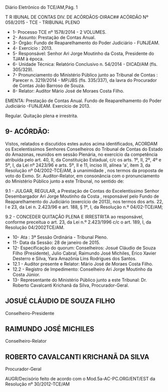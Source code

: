 Diário Eletrônico do TCE/AM,Pág. 1

T R IBUNAL DE CONTAS DIV. DE ACÓRDÃOS-DIRAC## ACÓRDÃO Nº 058/2015 - TCE - TRIBUNAL PLENO

- 1- Processo TCE nº 1578/2014 - 2 VOLUMES.
- 2- Assunto: Prestação de Contas Anual.
- 3- Órgão: Fundo de Reaparelhamento do Poder Judiciário - FUNJEAM.
- 4- Exercício : 2013.
- 5- Responsável: Senhor Ari Jorge Moutinho da Costa, Presidente do TJAM à época.
- 6- Unidade Técnica: Relatório Conclusivo n. 54/2014 - DICAD/AM (fls. 305/329).
- 7-  Pronunciamento  do  Ministério  Público  junto  ao  Tribunal  de  Contas :  Parecer  n. 3219/2014 -  MP/JBS (fls. 335/337), da  lavra  do Procurador de Contas João Barroso de Souza.
- 8- Relator: Auditor Mário José de Moraes Costa Filho.

EMENTA: Prestação  de  Contas  Anual.  Fundo de Reaparelhamento do Poder Judiciário -FUNJEAM. Exercício de 2013.

Regular. Quitação plena e irrestrita.

## 9- ACÓRDÃO:

Vistos, relatados e discutidos estes autos acima identificados, ACORDAM os Excelentíssimos  Senhores  Conselheiros do Tribunal de Contas do Estado do Amazonas, reunidos em sessão Plenária, no exercício da competência atribuída pelo  art. 40, II, da Constituição Estadual, c/c os arts. 1º, II, 2º, 4º e 5º, I, da Lei nº 2423/96 e arts. 5º, II  e  11,  inciso  III,  alínea  'a',  item  3,  da  Resolução  nº  04/2002-TCE/AM, à unanimidade , nos termos da proposta de  voto do Exmo. Sr.  Auditor-Relator, em consonância com o pronunciamento do Ministério Público junto a este Tribunal, no sentido de:

9.1  -  JULGAR,  REGULAR, a  Prestação  de  Contas  do  Excelentíssimo Senhor  Desembargador Ari  Jorge  Moutinho  da  Costa , responsável  pelo  Fundo  de Reaparelhamento do Judiciário (exercício de 2013), nos termos dos arts. 22, I e 23, da Lei n. 2.423/96 e art. 188, § 1º, I, da Resolução n.º 04/02-TCE/AM;

9.2  -  CONCEDER  QUITAÇÃO  PLENA  E  IRRESTRITA ao  responsável, conforme preceitua o art. 23, da Lei n.º 2.423/1996 c/c o art. 189, I, da Resolução 04/2002TCE/AM.

- 10- Ata : 3ª Sessão Ordinária - Tribunal Pleno.
- 11- Data da Sessão: 28 de janeiro de 2015.
- 12- Especificação do quorum: Conselheiros: Josué Cláudio de Souza Filho (Presidente), Julio Cabral, Raimundo José Michiles, Érico Xavier Desterro e Silva, Yara Amazônia Lins Rodrigues dos Santos.
- 12.1 - Auditor presente e Relator: Mário José de Moraes Costa Filho.
- 12.2 - Registro de Impedimento: Conselheiro Ari Jorge Moutinho da Costa Júnior.
- 13- Representante do Ministério Público junto a este Tribunal: Dr. Roberto Cavalcanti Krichanã da Silva, Procurador-Geral.

## JOSUÉ CLÁUDIO DE SOUZA FILHO

Conselheiro-Presidente

## RAIMUNDO JOSÉ MICHILES

Conselheiro-Relator

## ROBERTO CAVALCANTI KRICHANÃ DA SILVA

Procurador-Geral

AUGR/Decisório feito de acordo com o Mod.5a-AC-PC.ORG/ENT/EST da Resolução nº 30/2012-TCE/AM